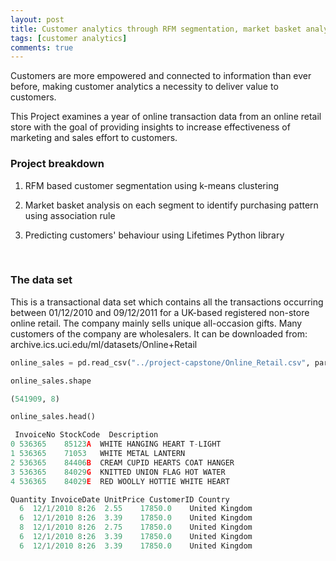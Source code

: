 ```yaml
---
layout: post
title: Customer analytics through RFM segmentation, market basket analysis and predicting behaviour
tags: [customer analytics]
comments: true
---
```




Customers are more empowered and connected to information than ever before, making customer analytics a necessity to deliver value to customers. 

This Project examines a year of online transaction data from an online retail store with the goal of providing insights to increase effectiveness of marketing and sales effort to customers.


### Project breakdown

1. RFM based customer segmentation using k-means clustering      
<!-- ![Alt text](/images/segmentation.png) to insert picture -->

2. Market basket analysis on each segment to identify purchasing pattern using association rule

3. Predicting customers' behaviour using Lifetimes Python library


<br>

### The data set

This is a transactional data set which contains all the transactions occurring between 01/12/2010 and 09/12/2011 for a UK-based registered non-store online retail. The company mainly sells unique all-occasion gifts. Many customers of the company are wholesalers. It can be downloaded from: archive.ics.uci.edu/ml/datasets/Online+Retail

```python
online_sales = pd.read_csv("../project-capstone/Online_Retail.csv", parse_dates=True)

online_sales.shape

(541909, 8)

online_sales.head()

 InvoiceNo StockCode  Description	                        	
0 536365	85123A  WHITE HANGING HEART T-LIGHT      
1 536365	71053   WHITE METAL LANTERN
2 536365	84406B  CREAM CUPID HEARTS COAT HANGER
3 536365	84029G  KNITTED UNION FLAG HOT WATER
4 536365	84029E	RED WOOLLY HOTTIE WHITE HEART

Quantity InvoiceDate UnitPrice CustomerID Country
  6  12/1/2010 8:26  2.55	 17850.0	United Kingdom
  6  12/1/2010 8:26  3.39	 17850.0	United Kingdom
  8  12/1/2010 8:26  2.75	 17850.0	United Kingdom
  6  12/1/2010 8:26  3.39	 17850.0	United Kingdom
  6  12/1/2010 8:26  3.39	 17850.0	United Kingdom

```
<br><br>
